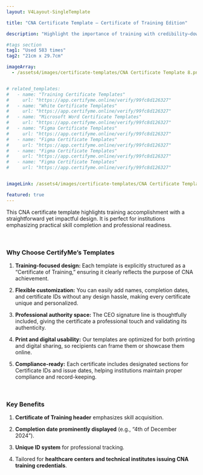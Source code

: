 ```yaml
---
layout: V4Layout-SingleTemplate

title: "CNA Certificate Template – Certificate of Training Edition"

description: "Highlight the importance of training with credibility—download this CNA certificate template and honor your learners today."

#tags section
tag1: "Used 583 times"
tag2: "21cm x 29.7cm"

imageArray:
  - /assets4/images/certificate-templates/CNA Certificate Template 8.png


# related_templates:
#   - name: "Training Certificate Templates"
#     url: "https://app.certifyme.online/verify/99fc8d126327"
#   - name: "White Certificate Templates"
#     url: "https://app.certifyme.online/verify/99fc8d126327"
#   - name: "Microsoft Word Certificate Templates"
#     url: "https://app.certifyme.online/verify/99fc8d126327"
#   - name: "Figma Certificate Templates"
#     url: "https://app.certifyme.online/verify/99fc8d126327"  
#   - name: "Figma Certificate Templates"
#     url: "https://app.certifyme.online/verify/99fc8d126327"  
#   - name: "Figma Certificate Templates"
#     url: "https://app.certifyme.online/verify/99fc8d126327"  
#   - name: "Figma Certificate Templates"
#     url: "https://app.certifyme.online/verify/99fc8d126327"        


imageLink: /assets4/images/certificate-templates/CNA Certificate Template 8.png

featured: true
---
```


This CNA certificate template highlights training accomplishment with a straightforward yet impactful design. It is perfect for institutions emphasizing practical skill completion and professional readiness.

<br>

### Why Choose CertifyMe’s Templates

1. **Training-focused design:** Each template is explicitly structured as a “Certificate of Training,” ensuring it clearly reflects the purpose of CNA achievement.

1. **Flexible customization:** You can easily add names, completion dates, and certificate IDs without any design hassle, making every certificate unique and personalized.

1. **Professional authority space:** The CEO signature line is thoughtfully included, giving the certificate a professional touch and validating its authenticity.

1. **Print and digital usability:** Our templates are optimized for both printing and digital sharing, so recipients can frame them or showcase them online.

1. **Compliance-ready:** Each certificate includes designated sections for Certificate IDs and issue dates, helping institutions maintain proper compliance and record-keeping.

<br>

### Key Benefits

1. **Certificate of Training header** emphasizes skill acquisition.

1. **Completion date prominently displayed** (e.g., “4th of December 2024”).

1. **Unique ID system** for professional tracking.

1. Tailored for **healthcare centers and technical institutes issuing CNA training credentials**.

